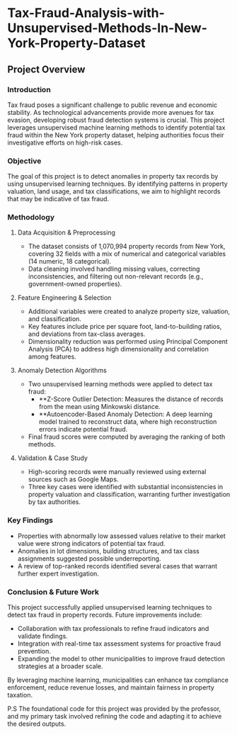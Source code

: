 # Tax-Fraud-Analysis-with-Unsupervised-Methods-In-New-York-Property-Dataset

## Project Overview

### Introduction
Tax fraud poses a significant challenge to public revenue and economic stability. As technological advancements provide more avenues for tax evasion, developing robust fraud detection systems is crucial. This project leverages unsupervised machine learning methods to identify potential tax fraud within the New York property dataset, helping authorities focus their investigative efforts on high-risk cases.

### Objective
The goal of this project is to detect anomalies in property tax records by using unsupervised learning techniques. By identifying patterns in property valuation, land usage, and tax classifications, we aim to highlight records that may be indicative of tax fraud.

### Methodology
1. Data Acquisition & Preprocessing
   - The dataset consists of 1,070,994 property records from New York, covering 32 fields with a mix of numerical and categorical variables (14 numeric, 18 categorical).
   - Data cleaning involved handling missing values, correcting inconsistencies, and filtering out non-relevant records (e.g., government-owned properties).

2. Feature Engineering & Selection
   - Additional variables were created to analyze property size, valuation, and classification.
   - Key features include price per square foot, land-to-building ratios, and deviations from tax-class averages.
   - Dimensionality reduction was performed using Principal Component Analysis (PCA) to address high dimensionality and correlation among features.

3. Anomaly Detection Algorithms
   - Two unsupervised learning methods were applied to detect tax fraud:
     - **Z-Score Outlier Detection: Measures the distance of records from the mean using Minkowski distance.
     - **Autoencoder-Based Anomaly Detection: A deep learning model trained to reconstruct data, where high reconstruction errors indicate potential fraud.
   - Final fraud scores were computed by averaging the ranking of both methods.

6. Validation & Case Study
   - High-scoring records were manually reviewed using external sources such as Google Maps.
   - Three key cases were identified with substantial inconsistencies in property valuation and classification, warranting further investigation by tax authorities.

### Key Findings
- Properties with abnormally low assessed values relative to their market value were strong indicators of potential tax fraud.
- Anomalies in lot dimensions, building structures, and tax class assignments suggested possible underreporting.
- A review of top-ranked records identified several cases that warrant further expert investigation.

### Conclusion & Future Work
This project successfully applied unsupervised learning techniques to detect tax fraud in property records. Future improvements include:
- Collaboration with tax professionals to refine fraud indicators and validate findings.
- Integration with real-time tax assessment systems for proactive fraud prevention.
- Expanding the model to other municipalities to improve fraud detection strategies at a broader scale.

By leveraging machine learning, municipalities can enhance tax compliance enforcement, reduce revenue losses, and maintain fairness in property taxation.


P.S The foundational code for this project was provided by the professor, and my primary task involved refining the code and adapting it to achieve the desired outputs.

